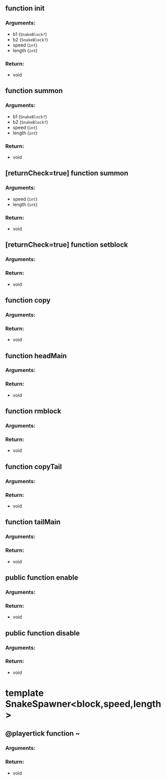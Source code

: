 ## function init
### Arguments:
- b1 (`SnakeBlock?`)
- b2 (`SnakeBlock?`)
- speed (`int`)
- length (`int`)
### Return:
- void




## function summon
### Arguments:
- b1 (`SnakeBlock?`)
- b2 (`SnakeBlock?`)
- speed (`int`)
- length (`int`)
### Return:
- void




## [__returnCheck__=true] function summon
### Arguments:
- speed (`int`)
- length (`int`)
### Return:
- void




## [__returnCheck__=true] function setblock
### Arguments:

### Return:
- void




## function copy
### Arguments:

### Return:
- void




## function headMain
### Arguments:

### Return:
- void




## function rmblock
### Arguments:

### Return:
- void




## function copyTail
### Arguments:

### Return:
- void




## function tailMain
### Arguments:

### Return:
- void




## public function enable
### Arguments:

### Return:
- void




## public function disable
### Arguments:

### Return:
- void




# template SnakeSpawner<block,speed,length>


## @playertick function ~
### Arguments:

### Return:
- void







